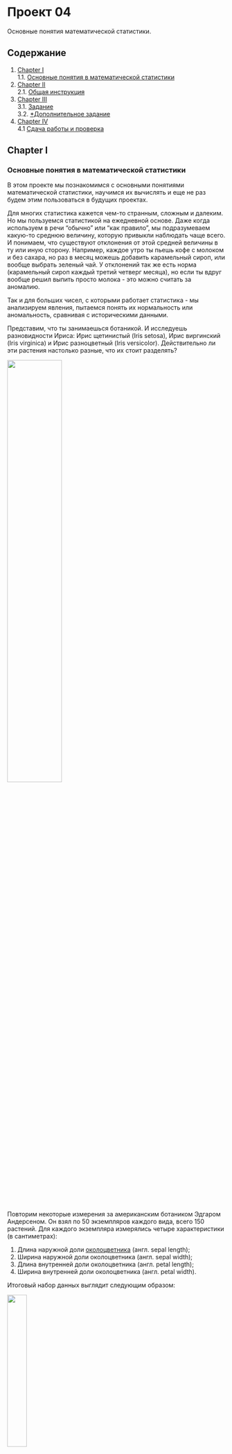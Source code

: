 # Проект 04

Основные понятия математической статистики. 

## Cодержание

1. [Chapter I](#chapter-i) \
    1.1. [Основные понятия в математической статистики](#основные-понятия-в-математической-статистики) 
2. [Chapter II](#chapter-ii) \
    2.1. [Общая инструкция](#общая-инструкция) 
3. [Chapter III](#chapter-iii) \
    3.1. [Задание](#задание) \
    3.2. [*Дополнительное задание](#дополнительное-задание)  
4. [Chapter IV](#chapter-iv)\
    4.1 [Сдача работы и проверка](#сдача-работы-и-проверка) 


<h2 id="chapter-i">Chapter I</h2> 
<h3 id="основные-понятия-в-математической-статистики">Основные понятия в математической статистики</h3>

В этом проекте мы познакомимся с основными понятиями математической статистики, научимся их вычислять и еще не раз будем этим пользоваться в будущих проектах.

Для многих статистика кажется чем-то странным, сложным и далеким. Но мы пользуемся статистикой на ежедневной основе. Даже когда используем в речи “обычно” или “как правило”, мы подразумеваем какую-то среднюю величину, которую привыкли наблюдать чаще всего. И понимаем, что существуют отклонения от этой средней величины в ту или иную сторону. Например, каждое утро ты пьешь кофе с молоком и без сахара, но раз в месяц можешь добавить карамельный сироп, или вообще выбрать зеленый чай. У отклонений так же есть норма (карамельный сироп каждый третий четверг месяца), но если ты вдруг вообще решил выпить просто молока - это можно считать за аномалию.

Так и для больших чисел, с которыми работает статистика - мы анализируем явления, пытаемся понять их нормальность или аномальность, сравнивая с историческими данными.

Представим, что ты занимаешься ботаникой. И исследуешь разновидности Ириса: Ирис щетинистый (Iris setosa), Ирис виргинский (Iris virginica) и Ирис разноцветный (Iris versicolor). Действительно ли эти растения настолько разные, что их стоит разделять?

<img src="https://lh6.googleusercontent.com/8_Dl3d92Ec8tVp5Sg7jdDfiq1Tn7cQIl178Y8WTRqm3udWqNEM4mS0Eis468-EJzHwsDhGLFIiWzsbAuMjBC-u4Mg1cFlZLUC5u_hq4dSknaQi2SMb-1tbG_bEIY2hLNPpuSTsFmetApNrxQDAaOXv9aWbDbwwfnyoksEVCJNplGps-QHsTIwDF06nNoew" width=50% height=50% >


Повторим некоторые измерения за американским ботаником Эдгаром Андерсеном. Он взял по 50 экземпляров каждого вида, всего 150 растений. Для каждого экземпляра измерялись четыре характеристики (в сантиметрах):

1. Длина наружной доли [околоцветника](https://ru.wikipedia.org/wiki/%D0%9E%D0%BA%D0%BE%D0%BB%D0%BE%D1%86%D0%B2%D0%B5%D1%82%D0%BD%D0%B8%D0%BA) (англ. sepal length);
2. Ширина наружной доли околоцветника (англ. sepal width);
3. Длина внутренней доли околоцветника (англ. petal length);
4. Ширина внутренней доли околоцветника (англ. petal width).

Итоговый набор данных выглядит следующим образом:

<img src="https://lh5.googleusercontent.com/AzwER2VypUiUDERV5qz9ZwFCWEcDSa0fAwO0JQYMQt3dDYc_jbmEkWK7LKpqcBD8AUKa2gnHxrznlTgpY3yu-2U-jPENQw1TVNEh2hOCfxuT8KhuQ-LrOYib0gXKbZKFlwr9YHJOuj1tow7_EJAZyp_-xD32H7Myc-EUOYqFwvLM_4Kahf1-8VtYvOicqg" width=30% height=30% >


С подобными табличными данными мы и работали ранее. 

Ранее упоминалось, что в наборе данных 150 растений. Можем ли мы делать выводы, основываясь только на этих растениях? На планете их в тысячи раз больше, может надо измерить все? Так мы подходим к некоторым основным понятиям математической статистики.

**Генеральной совокупностью** называется всякая большая (конечная или бесконечная) коллекция или совокупность предметов, которые мы хотим исследовать. 

**Выборка** — это часть или подмножество совокупности. Выборка называется **репрезентативной** если она адекватно отражает свойства генеральной совокупности.

Соответственно в нашем примере все ирисы на планете - генеральная совокупность, а для исследования использовалась выборка из 150 растений. 

Существует много методов формирования выборки, чтобы достичь репрезентативности. В этот момент мы можем столкнуться с когнитивными искажениями: например, не учесть влияние факторов, про которые не знаем. 

При работе с измерениями надо всегда иметь в виду, что мы никогда не сможем получить абсолютно идентичные величины. У каждой линейки есть своя погрешность, две разные линейки изготовили на разных предприятиях, мы проводили измерение в разное время дня, когда было разное освещение в помещении и т.д. Учитывая все эти факторы, мы не постоянно будем попадать куда-то около реальной величины нашего объекта. Мы попадем в истинное значение только с какой-то вероятностью, само измерение можно считать случайным. 

Важнейшее значение в теории вероятностей и в её приложениях имеет группа теорем, объединяемых обычно под названием «закон больших чисел» или предельных теорем. Не прибегая к строгим формулировкам, можно сказать, например, что при некоторых слабых условиях среднее значение независимых одинаково распределенных случайных величин стремится к их математическому ожиданию при достаточно большом количестве этих случайных величин. Если в качестве совокупности случайных величин рассматривать независимые наблюдения одной и той же случайной величины, то это означает, что среднее по выборочным наблюдениям должно стремиться к истинному (неизвестному) математическому ожиданию этой случайной величины. Это закон больших чисел в форме Чебышёва. Это даёт основу для получения соответствующих оценок.

Если мы попробуем все наши измерения нарисовать (построить гистограмму), то увидим распределение. Распределения могут быть разными: 

<img src="https://lh5.googleusercontent.com/WPOC3UHewD_W4TZvuaUmB0NwJZL7C9mcJTLLQST5yTBD8Q24NNOYA7S3xNRIC-7hYBt06dXYRLtbcycdgptBf-acbOoOnerCzaJMN5DppldnBtSwQGxjwPj81UtBqjAknREhlIlHZ4m0xj7swzxTvJm1jcuC9jynLeIAvTJpyw9OHeFhlAzAFFp_TTLSTw" width=30% height=30% >


Например, рост человека описывается нормальным распределением (не так много очень низких людей и очень высоких), а сумма на банковском счете может быть описана логномальным распределением (достаточно много счетов с минимальной суммой и не так много с очень крупными суммами). 

Когда мы говорим о распределении, и, самое главное, пытаемся два распределения сравнивать друг с другом и искать отличия или аномалии, то очень важно уметь вычислять его показатели: 

<img src="https://lh6.googleusercontent.com/HOiUtfKInWB4TcqezMctoXQ-9u4eM7NrhbhrfxWt0ECPPPl-I2HsB1_12LItOZD_nAWzpbzF8ZkRLt59tfyo9QmRJCa1HgzfV9GJUu03LFxoMvki4Mqk2XhKfDWhZGHyBWu2ypd7FYaR3wQl-LL7OTS-HBb9S7aqJBxxThYCTHA5pECLjJrBIWOTYMmmXQ" width=30% height=30% >


Помимо этого, к данной категории принято относить так называемые экстремумы: максимум и минимум (минимальное и максимальное значение) выборки.

Для решения практических задач широко распространена стандартизация распределения. Цель — преобразовать исходный набор в новый со средним значением равным 0 и стандартным отклонением равным 1. 

Например, мы хотим выяснить, какую информацию человеческий мозг лучше запоминает: текст или картинки? Для начала давай посмотрим отличаются ли показатели запоминаемости вообще. 

Для этого мы провели измерения, где одной группе людей показывали текст, другой инфографику и потом просили пройти тест, за который человек получал оценку от 0 до 1000. Такие результаты у нас получились:

<img src="https://lh3.googleusercontent.com/f_3Z0g65QrUjiPPtHtbu1j0o8wlraj3A8444mw8w4LbWxKDBSbGR34CSSlo0BuKXWptiqrvfPcRFW8V18qhWgbABottzwdIZxXZmUOCUWYwRMd2Yk73ItfZq4c6Hlzt6DrrLODXTp6HnJaOlhRQ03dg5PxX3e_T0b-9ub8BVwMC_cCUSLr6eARQ5W9U8" width=30% height=30% >

Как мы видим, у нас действительно данные сосредоточены вокруг средних, и большинство значений лежит в пределах 500 баллов.

Да и без графиков понятно, что среднее 600 больше, чем 480. Можем ли мы сделать вывод о том, что картинки запоминаются лучше текста? К сожалению, нет. Никто не отменял случайность. Для того, чтобы смело сделать выводы о преимуществах картинок перед текстами, необходимо уметь вычислять p-value и z-score.

Чтобы избежать самых распространенных заблуждений, связанных с вероятностью, не забывай о следующем:

- вероятность неэффективна для предсказания краткосрочного поведения. Она эффективна в случае с долгосрочными моделями;
- если возможны всего два исхода, то совсем не обязательно, что у каждого из них 50% шансов произойти;
- если где-то наблюдается целый ряд редких событий, то это могло произойти просто случайно. Редкие события обязательно произойдут с кем-то, где-то, когда-то;
- нельзя считать себя удачливым только потому, что процесс повторяется снова и снова при заданных условиях (как в случае с азартными играми). У вероятности нет памяти.


<h2 id="chapter-ii">Chapter II</h2> 
<h3 id="общая-инструкция">Общая инструкция</h3>

Методология Школы 21 может быть не похожа на тот образовательный опыт, который случался с тобой ранее. Её отличает высокий уровень автономии: у тебя есть задача, ты должен её выполнить. По большей части тебе нужно будет самому добывать знания для её решения. Второй важный момент — это peer-to-peer обучение. В образовательном процессе нет менторов и экспертов, перед которыми ты защищаешь свой результат. Ты это делаешь перед таким же учащимися, как и ты сам. У них есть чек-лист, который поможет им качественно выполнить приемку вашей работы.

Роль Школы 21 заключается в том, чтобы обеспечить через последовательность заданий и оптимальный уровень поддержки такую траекторию обучения, при которой ты не только освоишь hard skills, но и научишься самообучаться.

- Не доверяй слухам и предположениям о том, как должно быть оформлено ваше решение. Этот документ является единственным источником, к которому стоит обращаться по большинству вопросов;
- твое решение будет оцениваться другими учащимися;
- подлежат оцениванию только те файлы, которые ты выложил в GIT (ветка develop, папка src);
- в твоей папке не должно быть лишних файлов — только те, что были указаны в задании;
- не забывай, что у вас есть доступ к интернету и поисковым системам;
- обсуждение заданий можно вести и в Slack;
- будь внимателен к примерам, указанным в этом документе — они могут иметь важные детали, которые не были оговорены другим способом;
- и да пребудет с тобой Сила!


<h2 id="chapter-ii">Chapter III. Практика</h2> 

Периодически для решения некоторых задач возникает необходимость подготовить данные и провести необходимые вычисления до визуализации в конкретной BI-системе. В первой части проекта мы научимся использовать математические формулы и строить графики в Excel. Во второй части проекта проекта - проведем мини-исследование и составим портрет пользователя.

В папке src ты найдешь excel-файл, в котором содержится статистика о количестве установок мобильного приложения банка N за каждый месяц с 2017 года до лета 2022 года.

Мы знаем что установок год к году становится меньше, тренд на снижение, но в мае 2022 года было резкое падение. Некоторые связывают его с обычным спадом интереса в период отпусков. Необходимо проверить, так ли это.

<h3 id="задание">Задание</h3>

В первой части проекта мы будем выполнять упражнение в excel-файле da_project04_empty.xlsx из папки src. Вычислительная часть упражения выполняется каждым участником команды индивидуально, сбор и валидация ответов - в команде.

1. Заполни столбец “Месяц - Год”, используя формулу из ячейки C2. 
2. Построй линейную диаграмму, на которой будет отображаться количество установок по месяцам за весь период с начала 2017 года. Обязательно укажи название графика. Для подписи горизонтальной оси используй столбец “Месяц - Год”
3. Вычисли колонку **M2Mchange** по формуле ниже, которая будет отображать изменение количества установок месяц к месяцу. В этом случае 1 элемент столбца будет пустым, т.к. нам не с чем сравнивать январь 2017 года, более ранние данные отсутствуют.

<img src="https://lh4.googleusercontent.com/y1SKm0kvS2zFKwrlaOI3d9xWcOK8TERrdylOZTEXb2U63vaQqsH5ntA_YZw1I2brBoEDAdsjf4i7j_lWTeq5q4fss8Ugzvwq0VICC5Z7_NMFsVpMAQmnTx3WUMJQVSx4naIp_Cuedb6U-A2WIxqr9ZDu-dFIVoW5oZ-2vJwoPI2SG-gM86Hy7A-2a71Wzw" width=30% height=30% >

4. Построй линейную диаграмму, которая будет отображать изменение параметра **M2Mchange** (количества установок месяц к месяцу). Для горизонтальной оси используй столбец  “Месяц - Год”, который создали ранее.

5. Далее необходимо проверить, похоже ли поведение **M2Mchange** в 2022 году на поведение в предыдущие годы. Для того, чтобы можно было выявлять аномалии с использованием доверительных интервалов, необходимо, чтобы данные были распределены нормальным образом. Для этого проведем тест на нормальность. 

   1. Наша нулевая гипотеза состоит в том, что данные распределены нормальным образом. Если гипотеза будет отвергнута, верна альтернативная гипотеза -  данные распределены отлично от нормального.
   2. Скопируй на страницу “Тест на нормальность” данные **M2Mchange** с 2017 по 2021 год включительно. 2022 мы в выборку не включаем, т.к. наша гипотеза состоит в том, что там есть аномалии.
   3. Вычисли параметры СЧЁТ(), СКОС(), ЭКСЦЕСС()
   4. Вычисли критерий Харке-Бера - это критерий согласия, который определяет, имеют ли выборочные данные асимметрию и эксцесс, соответствующие нормальному распределению .
   5. Используя ХИ2.РАСП.ПХ() вычисли p-value. Если p-value превышает 0,05, мы не можем отвергнуть нулевую гипотезу. 

6. После теста гипотезы о нормальности распределения перейди на вкладку “Доверительный интервал”. Если данные распределены нормально, то мы можем построить некоторый доверительный интервал, в котором могут находиться любые ожидаемые значения из нашего распределения. Если новые данные не входят в доверительный интервал, значит мы наблюдаем аномалию.

   1. Перенеси данные из **M2Mchange** в соответствующие ячейки по годам. Т.к. могут наблюдаться некоторые сезонные отклонения, мы будем рассматривать изменения количества установок в течение года. Таким образом, мы получим по **5** измерений на каждый месяц. Чтобы перенести значения из ячейки без привязки к формуле, выбери в параметрах вставки “Вставить значения”.
   2. Вычисли для каждого месяца среднее значение, стандартное отклонение и величину **95%** доверительного интервала, используя СРЗНАЧ(), СТАНДОТКЛОН() и ДОВЕРИТ.НОРМ() соответственно. Затем вычисли верхнюю и нижнюю границы доверительного интервала.
   3. Построй график, на котором будет отображаться среднее, верхняя и нижняя границы доверительного интервала и данные за 2022 год.
   4. Подтверждается ли наша изначальная гипотеза, что падение количества установок в мае 2022 года можно считать сезонным явлением и это нормально?

7. Соберитесь с командой и подготовьте общий excel-файл с вычислениями da_project04_empty.xlsx , переименуйте его в da_project04_ready.xlsx и загрузите в репозиторий этого проекта (ветка develop, папка src).

8. Пронумеруйте от 1 до 6 и подготовьте текстовый файл da_project04.txt с ответами на следующие вопросы:

   1. Какой тренд наблюдается по ежемесячной статистике установок с 2017 года?
   2. Что показывает параметр M2Mchange?
   3. Какая звучит нулевая гипотеза в тесте Харке-Бера?
   4. Какое значение параметра “альфа” в формуле ДОВЕРИТ.НОРМ соответствует 95% интервалу значимости?
   5. Напиши значение p-value с точностью до 2 знаков после запятой.
   6. Укажи, является ли падение количества установок в мае 2022 года нормальным.

Следующее упраднение включает в себя сбор и обработку данных. Распланируйте внутри команды заранее, кто будет заниматься сбором данных, вычислениями и визуализацией. Проведите следующее мини-исследование.
1. Соберите статистику с других участников курса по использованию продуктов банков и мобильных приложений. Можно использовать шаблон из папки materials или собрать опрос на любой онлайн-платформе. Рекомендуем для анонимизации респондентов пользоваться категориями для группировки соц.дем показателей, таких как, например, возраст или место жительства. Сохраните таблицу со статистикой в файл da_project04_stats.xlsx
2. Вне зависимости от количества банков и приложений все респонденты могут быть нашими потенциальными пользователями. На основании таблицы со статистикой сформируйте портрет типичного пользователя нашего приложения. Для этого необходимо рассчитать средние показатели количества банков, приложений, карт и др. численных показателей, которые удалось собрать.
3. Проверьте, наблюдаются ли перекосы в категориальных вопросах, например, по возрасту или полу. Проведите расчет статистической значимости отличий по частоте использования мобильного приложения для мужчин и женщин. Для этого сначала необходимо самостоятельно проверить данные на нормальность. В случае, если распределение нормальное, для расчета статистической значимости используйте функцию СТЬЮДЕНТ.ТЕСТ в Excel с двусторонним распределением, для выбора типа теста расчитайте дисперсию для каждой из выборок. Если распределение не нормальное, предварительно используйте функцию НОРМАЛИЗАЦИЯ(). Сохраните расчеты в файл da_project04_stats_test.xlsx с обязательным выводом о нормальности распределения и наличии стат.значимых различий.
4. Оформите портрет типичного пользователя с важными, на ваш взгляд, параметрами на слайде в PowerPoint da_project04_user.pptx Например: пол, возраст, размер населенного пункта, сколько банков в среднем использует, как часто пользуется приложениями и для чего. Если есть стат.значимые различия между мужчинами и женщинами - составьте 2 разных портрета для этих групп (можно поделить слайд пополам). Не забудьте указать данные о размере выборки. 
Категории на картинке ниже приведены для примера:
<img src="https://assets.website-files.com/602ff064968e34c1f8134de1/617ae5f82a8415e4aa33ffcc_portret-tsa.png" width=30% height=30% >

<h3 id="дополнительное-задание">*Дополнительное задание</h3>

1. По профилю пользователя, полученному в основном задании, попробуйте с командой оценить объем рынка подобных мобильных приложений в РФ. Для оценки можно использовать открытые источники по соц.демографическому составу населения. Зная количество установок нашего приложения из исходного датасета (установки считаем уникальными), дайте оценку доли рынка, которую мы занимаем. Сформулируйте 1-2 гипотезы, по какой причине мы могли просесть по установкам в мае 2020 года. Оформите свои расчеты в свободной форме в файле da_project04_extra.txt под номером 1.

2. Данные, полученные в первой части, можно использовать как исходный датасет для построения дашборда в Yandex DataLens. Распределите задания ниже между участниками группы и создайте дашборд с описанием основных результатов этого проекта.
    1. Скопируй лист “Исходные данные” в новый excel-файл da_project04_data1.xlsx.
    2. Создай подключение в Yandex DataLens, используй файл da_project04_data1.xlsx в качестве источника и создай датасет.
    3. Воссоздай графики с ежемесячным количеством установок и M2Mchange, добавь их на дашборд.
    4. Скопируй столбцы “Месяц”, “среднее”, “upper”, “lower”, ‘2022 год” в новый excel-файл da_project04_data2.xlsx.
    5. Создай подключение в Yandex DataLens, используй файл da_project04_data2.xlsx в качестве источника и создай датасет.
    6. Воссоздай график с границами доверительного интервала, средним и данными за 2022 год.
    7. Добавь в качестве индикатора % падения установок в мае 2022 года.
    8. В левый верхний угол добавь текстовый блок с описанием кейса, проведенными исследованиями и итоговыми выводами.
    9. Настрой к дашборду публичный доступ по ссылке и скопируй ссылку в текстовый файл da_project04_extra.txt под номером 2.
    10. Выгрузи дашборд в .pdf в файл da_project04_extra_dashboard.pdf

<h2 id="chapter-iv">Chapter IV</h2> 
<h3 id="сдача-работы-и-проверка">Сдача работы и проверка</h3>

1. Впиши ответы на вопросы в файл блокнота с названием da_project04.txt 
2. Сохрани вычисления в excel-файле и переименуй его в da_project04_ready.xlsx
3. Сохрани статистику опроса в файл da_project04_stats.xlsx
4. Сохрания вычисления стат.значимости в файл da_project04_stats_test.xlsx 
5. Оформи портрет пользователя приложения в файл da_project04_user.pptx 
6. При необходимости, выгрузи дашборд с дополнительным заданием в файл da_project04_extra_dashboard.pdf, файл со ссылкой на дашборд da_project04_extra.txt и файлы с датасетами da_project04_data1.xlsx и da_project04_data2.xlsx
7. Загрузи перечисленные выше файлы в GIT-репозиторий этого проекта для проверки (ветка develop, папка src).

💡 [Нажми здесь](https://forms.gle/8gzQemHztiJGDsCd7) **чтобы отправить обратную связь по проекту**.
